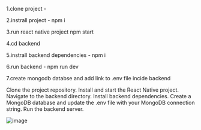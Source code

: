 <p>1.clone project - </p>
<p>2.instrall project - npm i</p>
<p>3.run react native project npm start</p>
<p>4.cd backend</p>
<p>5.instrall backend dependencies - npm i</p>
<p>6.run backend - npm run dev</p>
<p>7.create mongodb databse and add link to .env file incide backend</p>

<p>
Clone the project repository.
Install and start the React Native project.
Navigate to the backend directory.
Install backend dependencies.
Create a MongoDB database and update the .env file with your MongoDB connection string.
Run the backend server.</p>

![image](https://github.com/user-attachments/assets/5d80cc8d-510e-41a6-ab94-5753ad90e3ae)


